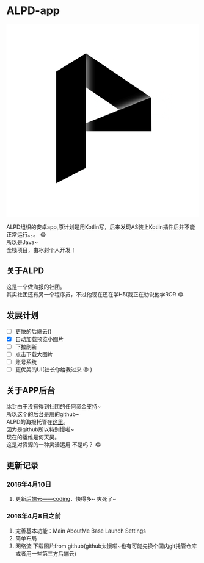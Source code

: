 # ALPD-app

![](./app/src/main/res/mipmap-xxhdpi/ic_launcher.png)

ALPD组织的安卓app,原计划是用Kotlin写，后来发现AS装上Kotlin插件后并不能正常运行。。。  :joy:<br/>
所以是Java~<br/>
全栈项目，由冰封个人开发！<br/>

## 关于ALPD
这是一个做海报的社团。<br/>
其实社团还有另一个程序员，不过他现在还在学H5(我正在劝说他学ROR :joy:

## 发展计划
- [ ] 更快的后端云()
- [X] 自动加载预览小图片
- [ ] 下拉刷新
- [ ] 点击下载大图片
- [ ] 账号系统
- [ ] 更优美的UI(社长你给我过来 :angry: )

## 关于APP后台
冰封由于没有得到社团的任何资金支持~<br/>
所以这个的后台是用的github~<br/>
ALPD的海报托管在[这里](https://github.com/ice1000/App-raw)。<br/>
因为是github所以特别慢啦~<br/>
现在的运维是何天昊。<br/>
这是对资源的一种灵活运用 不是吗？ :joy:

## 更新记录

### 2016年4月10日
1. 更新[后端云——coding](https://coding.net/u/ice1000/p/App-raw/git)，快得多~ 爽死了~

### 2016年4月8日之前
1. 完善基本功能：Main AboutMe Base Launch Settings
1. 简单布局
1. 网络流 下载图片from github(github太慢啦~也有可能先换个国内git托管仓库或者用一些第三方后端云)
